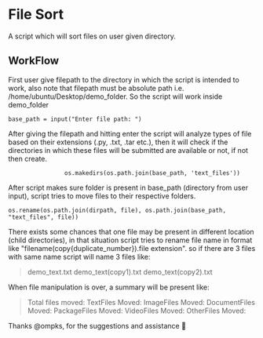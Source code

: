 # File Sort

A script which will sort files on user given directory.

## WorkFlow

First user give filepath to the directory in which the script is intended to work, also note that filepath must be absolute path i.e. /home/ubuntu/Desktop/demo_folder. So the script will work inside demo_folder

```base_path = input("Enter file path: ")```

After giving the filepath and hitting enter the script will analyze types of file based on their extensions (.py, .txt, .tar etc.), then it will check if the directories in which these files will be submitted are available or not, if not then create.

```if not os.path.exists(os.path.join(base_path, 'text_files')):				
				os.makedirs(os.path.join(base_path, 'text_files'))
```

After script makes sure folder is present in base_path (directory from user input), script tries to move files to their respective folders.

```os.rename(os.path.join(dirpath, file), os.path.join(base_path, "text_files", file))```

There exists some chances that one file may be present in different location (child directories), in that situation script tries to rename file name in format like "filename(copy{duplicate_number}).file extension". so if there are 3 files with same name script will name 3 files like:

> demo_text.txt
> demo_text(copy1).txt
> demo_text(copy2).txt

When file manipulation is over, a summary will be present like:

> Total files moved:
> TextFiles Moved:
> ImageFiles Moved:
> DocumentFiles Moved:
> PackageFiles Moved:
> VideoFiles Moved:
> OtherFiles Moved:

Thanks @ompks, for the suggestions and assistance :green_heart: